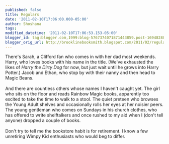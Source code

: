 ```yaml
---
published: false
title: Regulars
date: '2011-02-10T17:06:00.000-05:00'
author: Shoshana
tags: 
modified_datetime: '2011-02-10T17:06:53.153-05:00'
blogger_id: tag:blogger.com,1999:blog-5767374071871443859.post-1694828064772194160
blogger_orig_url: http://brooklinebooksmith.blogspot.com/2011/02/regulars.html
---
```


There's Sarah, a Clifford fan who comes in with her dad most weekends. Harry, who loves books with his name in the title. (We've exhausted the likes of <i>Harry the Dirty Dog</i> for now, but just wait until he grows into Harry Potter.) Jacob and Ethan, who stop by with their nanny and then head to Magic Beans.<br /><br />And there are countless others whose names I haven't caught yet. The girl who sits on the floor and reads Rainbow Magic books, apparently too excited to take the time to walk to a stool. The quiet preteen who browses the Young Adult shelves and occasionally rolls her eyes at her noisier peers. The young gentleman who comes on Sundays in his church clothes, who has offered to write shelftalkers and once rushed to my aid when I (don't tell anyone) dropped a couple of books.<br /><br />Don't try to tell me the bookstore habit is for retirement. I know a few unretiring Wimpy Kid enthusiasts who would beg to differ.